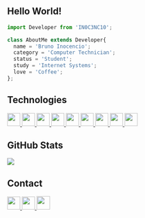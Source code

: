 ## **Hello World!**
```js
import Developer from 'IN0C3NC10';

class AboutMe extends Developer{
  name = 'Bruno Inocencio';
  category = 'Computer Technician';
  status = 'Student';
  study = 'Internet Systems';
  love = 'Coffee';
};
```


## **Technologies**
<p align="left">
  <a href="https://github.com/IN0C3NC10">
    <!-- C -->
    <img height="30" src="https://img.shields.io/badge/C-39588C?style=for-the-badge&logo=c&logoColor=white">
    <!-- React Native -->
    <img height="30" src="https://img.shields.io/badge/React_Native-20232A?style=for-the-badge&logo=react&logoColor=61DAFB">
    <!-- HTML5 -->
    <img height="30" src="https://img.shields.io/badge/HTML-E34F26?style=for-the-badge&logo=html5&logoColor=white">
    <!-- CSS3 -->
    <img height="30" src="https://img.shields.io/badge/CSS-00599C?&style=for-the-badge&logo=css3&logoColor=white">
    <!-- PHP -->
    <img height="30" src="https://img.shields.io/badge/PHP-777BB4?style=for-the-badge&logo=php&logoColor=white">
    <!-- Laravel -->
    <img height="30" src="https://img.shields.io/badge/Laravel-FF2D20?style=for-the-badge&logo=laravel&logoColor=white">
    <!-- Java -->
    <img height="30" src="https://img.shields.io/badge/JSP-ED8B00?style=for-the-badge&logo=java&logoColor=white">
    <!-- PostgreSQL -->
    <img height="30" src="https://img.shields.io/badge/PostgreSQL-316192?style=for-the-badge&logo=postgresql&logoColor=white">
    <!-- MySQL -->
    <img height="30" src="https://img.shields.io/badge/MySQL-239120?style=for-the-badge&logo=mysql&logoColor=white">
  </a>
</p>


## **GitHub Stats**
<p align="left">
  <!-- Top-Langs -->
  <a href="https://github.com/IN0C3NC10">
    <img src="https://github-readme-stats.vercel.app/api/top-langs/?username=IN0C3NC10&layout=compact&langs_count=6&theme=dark" />
  </a>
</p>


## **Contact**
<p align="left">
  <!-- Outlook -->
  <a href="mailto:bruno.inocencio@fatec.sp.gov.br" alt="Outlook" target="_blank">
    <img height="30" src="https://img.shields.io/badge/Outlook-0078D4?style=for-the-badge&logo=microsoft-outlook&logoColor=white" />
  </a>
  <!-- Linkedin -->
  <a href="https://cutt.ly/nQlVjQV" alt="Linkedin" target="_blank">
    <img height="30" src="https://img.shields.io/badge/-LinkedIn-%230077B5?style=for-the-badge&logo=linkedin&logoColor=white" />
  </a>
  <!-- GitHub -->
  <a href="https://github.com/IN0C3NC10" alt="GitHub" target="_blank">
    <img height="31" src="https://img.shields.io/badge/GitHub-100000?style=for-the-badge&logo=github&logoColor=white" />
  </a>
</p>


<!---👀 👋 🌱 💞️ 📫 ✨ ❤️--->
